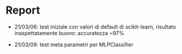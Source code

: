 # Report

* 21/03/06: test iniziale con valori di default di scikit-learn, risultato inaspettatamente buono: accuratezza ~97%

* 21/03/09: test meta parametri per MLPClassifier